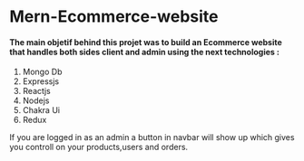 # Mern-Ecommerce-website 

#### The main objetif behind this projet was to build an Ecommerce website that handles both sides client and admin using the next technologies :  

 1. Mongo Db  
 2. Expressjs  
 3. Reactjs  
 4. Nodejs  
 5. Chakra Ui  
 6. Redux  

If you are logged in as an admin a button in navbar will show up which gives you controll on your products,users and orders.

